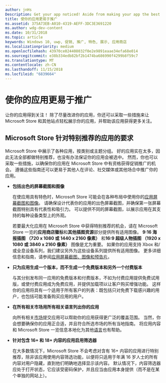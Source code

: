 ```yaml
---
author: jnHs
Description: Get your app noticed! Aside from making your app the best it can be, there are things you can do that make it easy for the Microsoft Store and other sites to showcase your app and help it get more attention.
title: 使你的应用更易于推广
ms.assetid: 375A73EB-A010-4319-AEFF-3DC3E3691220
ms.author: wdg-dev-content
ms.date: 10/31/2018
ms.topic: article
keywords: Windows 10, uwp, 促销, 推广, 特色, 展示, 应用商店
ms.localizationpriority: medium
ms.openlocfilehash: 43970ce024408032f0e2e9891eaae34efa68e014
ms.sourcegitcommit: e38b334edb82bf2b1474ba686990f4299b8f59c7
ms.translationtype: MT
ms.contentlocale: zh-CN
ms.lasthandoff: 11/15/2018
ms.locfileid: "6839664"
---
```

# <a name="make-your-app-easier-to-promote"></a>使你的应用更易于推广


让你的应用得到关注！ 除了尽量改进你的应用，你还可以采取一些措施来让 Microsoft Store 和其他站点轻松展示你的应用，并帮助该应用获得更多关注。


## <a name="microsoft-store-requirements-for-featured-apps"></a>Microsoft Store 针对特别推荐的应用的要求

Microsoft Store 中展示了各种应用，按类别或主题分组。 好的应用实在太多，因此无法全部都做特别推荐，也没有办法保证你的应用会被选中。 然而，你也可以采取一些措施，以确保你的应用在 Microsoft Store 中有资格获得促销推广的机会。 遵循这些指南还可以更易于其他人在评论、社交媒体或其他场合中推广你的应用。

-   **包括出色的屏幕截图和图像**

    在使应用具有特色时，Microsoft Store 可能会在各种布局中使用你的[应用屏幕截图和图像](app-screenshots-and-images.md)。 请确保设计代表你的应用的出色屏幕截图，并确保第一张屏幕截图特别具有代表性和吸引力。 可以提供不同的屏幕截图，以展示应用在其支持的每种设备类型上的外观。

    若要最大化应用在 Microsoft Store 中获得特别推荐的机会，请在 Microsoft Store 一览的**应用商店徽标**和**其他插图资源**部分提供所有适用图像。 **9:16 海报插图 （720 x 1080 或 1440 x 2160 像素）** 和**16:9 超级人物插图 （1920 x 1080 或 3840 x 2160 像素）** 图像是尤为重要。 如果你的应用支持 Xbox 和/或全息设备系列，我们建议另外为这些设备系列提供所有适用图像。 更多详细信息和指南，请参阅[应用屏幕截图、图像和预告片](app-screenshots-and-images.md)。

-   **只为应用生成一个版本，而不生成一个免费版本和另外一个付费版本**

    与其分别发布同一应用的免费版本和付费版本，不如为付费应用提供免费试用版，或使付费应用成为免费应用，并提供加载项以让客户购买增强功能。 这样你的应用将具有一个适用于所有客户的列表：既包括只对免费下载感兴趣的用户，也包括可能准备购买应用的用户。

-   **在所有相关市场用所有相关语言列出你的应用**

    向所有相关[市场](define-pricing-and-market-selection.md)提交应用可以帮助你的应用获得更广泛的覆盖范围。 当然，你会想要确保你的应用正合适，并且符合所选市场的所有当地指南。 将应用内容和 Microsoft Store 一览信息本地化为其他[语言](supported-languages.md)也有帮助。

-   **针对包含 16+ 和 18+ 内容的应用启用筛选器**

    在大多数情况下，Microsoft Store 不会考虑对含有 16+ 内容的应用进行特别推荐，除非该应用使用内容筛选功能，以便将只适用于年满 16 岁人士的所有内容对用户隐藏，直到他们明确地选择显示该内容。 默认情况下，内容筛选器应处于打开状态，它应该受密码保护，并且应当由应用本身提供（而不是在某个单独的网站上）。



 




